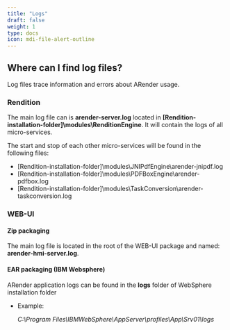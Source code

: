 ```yaml
---
title: "Logs"
draft: false
weight: 1
type: docs
icon: mdi-file-alert-outline
---
```


## Where can I find log files?

Log files trace information and errors about ARender usage.

### Rendition

The main log file can is **arender-server.log** located in **[Rendition-installation-folder]\modules\RenditionEngine**.
It will contain the logs of all micro-services.

The start and stop of each other micro-services will be found in the following files:
* [Rendition-installation-folder]\modules\JNIPdfEngine\arender-jnipdf.log
* [Rendition-installation-folder]\modules\PDFBoxEngine\arender-pdfbox.log
* [Rendition-installation-folder]\modules\TaskConversion\arender-taskconversion.log

### WEB-UI

#### Zip packaging

The main log file is located in the root of the WEB-UI package and named: **arender-hmi-server.log**. 

#### EAR packaging (IBM Websphere)

ARender application logs can be found in the **logs** folder of WebSphere installation folder

- Example:

  _C:\Program Files\IBMWebSphere\AppServer\profiles\App\Srv01\logs_